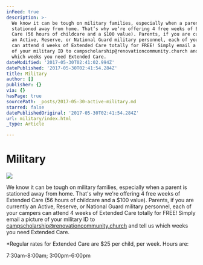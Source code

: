 ```yaml
---
inFeed: true
description: >-
  We know it can be tough on military families, especially when a parent is
  stationed away from home. That’s why we’re offering 4 free weeks of Extended
  Care (56 hours of childcare and a $100 value). Parents, if you are currently
  an Active, Reserve, or National Guard military personnel, each of your campers
  can attend 4 weeks of Extended Care totally for FREE! Simply email a picture
  of your military ID to campscholarship@renovationcommunity.church and tell us
  which weeks you need Extended Care.
dateModified: '2017-05-30T02:41:02.994Z'
datePublished: '2017-05-30T02:41:54.284Z'
title: Military
author: []
publisher: {}
via: {}
hasPage: true
sourcePath: _posts/2017-05-30-active-military.md
starred: false
datePublishedOriginal: '2017-05-30T02:41:54.284Z'
url: military/index.html
_type: Article

---
```

# Military
![](https://the-grid-user-content.s3-us-west-2.amazonaws.com/cd6d2783-ed10-42ad-b1d1-969329d34279.jpg)

We know it can be tough on military families, especially when a parent is stationed away from home. That's why we're offering 4 free weeks of Extended Care (56 hours of childcare and a $100 value). Parents, if you are currently an Active, Reserve, or National Guard military personnel, each of your campers can attend 4 weeks of Extended Care totally for FREE! Simply email a picture of your military ID to campscholarship@renovationcommunity.church and tell us which weeks you need Extended Care.

\*Regular rates for Extended Care are $25 per child, per week. Hours are:

7:30am-8:00am; 3:00pm-6:00pm